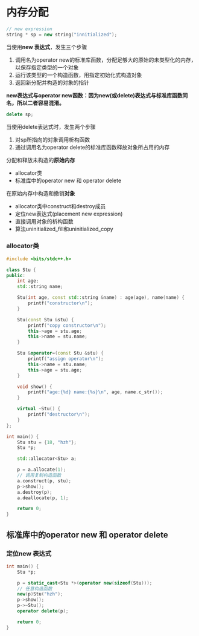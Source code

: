 # 内存分配

```c++
// new expression
string * sp = new string("innitialized");
```

当使用**new 表达式**，发生三个步骤

1. 调用名为operator new的标准库函数，分配足够大的原始的未类型化的内存，以保存指定类型的一个对象
2. 运行该类型的一个构造函数，用指定初始化式构造对象
3. 返回新分配并构造的对象的指针

**new表达式与operator new函数：因为new(或delete)表达式与标准库函数同名，所以二者容易混淆。**



```c++
delete sp;
```

当使用delete表达式时，发生两个步骤

1. 对sp所指向的对象调用析构函数
2. 通过调用名为operator delete的标准库函数释放对象所占用的内存



分配和释放未构造的**原始内存**

- allocator类
- 标准库中的operator new 和 operator delete

在原始内存中构造和撤销**对象**

- allocator类中construct和destroy成员
- 定位new表达式(placement new expression)
- 直接调用对象的析构函数
- 算法uninitialized_fill和uninitialized_copy

### allocator类

```c++
#include <bits/stdc++.h>

class Stu {
public:
    int age;
    std::string name;

    Stu(int age, const std::string &name) : age(age), name(name) {
        printf("constructor\n");
    }

    Stu(const Stu &stu) {
        printf("copy constructor\n");
        this->age = stu.age;
        this->name = stu.name;
    }

    Stu &operator=(const Stu &stu) {
        printf("assign operator\n");
        this->name = stu.name;
        this->age = stu.age;
    }

    void show() {
        printf("age:{%d} name:{%s}\n", age, name.c_str());
    }

    virtual ~Stu() {
        printf("destructor\n");
    }
};

int main() {
    Stu stu = {18, "hzh"};
    Stu *p;

    std::allocator<Stu> a;

    p = a.allocate(1);
    // 调用复制构造函数
    a.construct(p, stu);
    p->show();
    a.destroy(p);
    a.deallocate(p, 1);

    return 0;
}
```



## 标准库中的operator new 和 operator delete

### 定位new 表达式

```c++
int main() {
    Stu *p;

    p = static_cast<Stu *>(operator new(sizeof(Stu)));
    // 任意构造函数
    new(p)Stu("hzh");
    p->show();
    p->~Stu();
    operator delete(p);

    return 0;
}
```

